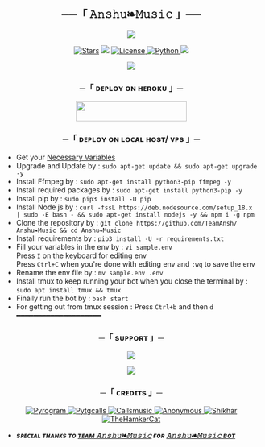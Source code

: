 <h2 align="center">
    ──「 𝙰𝚗𝚜𝚑𝚞❧𝙼𝚞𝚜𝚒𝚌 」──
</h2>

<p align="center">
  <img src="https://te.legra.ph/file/d034bdad366b7f57471c5.jpg">
</p>

<p align="center">
<a href="https://github.com/TeamAnsh/𝙰𝚗𝚜𝚑𝚞❧𝙼𝚞𝚜𝚒𝚌/stargazers"><img src="https://img.shields.io/github/stars/TeamAnsh/𝙰𝚗𝚜𝚑𝚞❧𝙼𝚞𝚜𝚒𝚌?color=black&logo=github&logoColor=black&style=for-the-badge" alt="Stars" /></a>
<a href="https://github.com/TeamAnsh/𝙰𝚗𝚜𝚑𝚞❧𝙼𝚞𝚜𝚒𝚌/network/members"> <img src="https://img.shields.io/github/forks/TeamAnsh/𝙰𝚗𝚜𝚑𝚞❧𝙼𝚞𝚜𝚒𝚌?color=black&logo=github&logoColor=black&style=for-the-badge" /></a>
<a href="https://github.com/TeamAnsh/𝙰𝚗𝚜𝚑𝚞❧𝙼𝚞𝚜𝚒𝚌/blob/master/LICENSE"> <img src="https://img.shields.io/badge/License-MIT-blueviolet?style=for-the-badge" alt="License" /> </a>
<a href="https://www.python.org/"> <img src="https://img.shields.io/badge/Written%20in-Python-orange?style=for-the-badge&logo=python" alt="Python" /> </a>
<a href="https://github.com/TeamAnsh/𝙰𝚗𝚜𝚑𝚞❧𝙼𝚞𝚜𝚒𝚌/commits/TeamAnsh"> <img src="https://img.shields.io/github/last-commit/TeamAnsh/𝙰𝚗𝚜𝚑𝚞❧𝙼𝚞𝚜𝚒𝚌?color=blue&logo=github&logoColor=green&style=for-the-badge" /></a>
</p>

<p align="center">
  <img src="https://te.legra.ph/file/d034bdad366b7f57471c5.jpg">
</p>

<h3 align="center">
    ─「 ᴅᴇᴩʟᴏʏ ᴏɴ ʜᴇʀᴏᴋᴜ 」─
</h3>

<p align="center"><a href="https://dashboard.heroku.com/new?template=https://github.com/TeamAnsh/𝙰𝚗𝚜𝚑𝚞❧𝙼𝚞𝚜𝚒𝚌"> <img src="https://img.shields.io/badge/Deploy%20On%20Heroku-black?style=for-the-badge&logo=heroku" width="220" height="38.45"/></a></p>

<h3 align="center">
    ─「 ᴅᴇᴩʟᴏʏ ᴏɴ ʟᴏᴄᴀʟ ʜᴏsᴛ/ ᴠᴘs 」─
</h3>

- Get your [Necessary Variables](https://github.com/TeamAnsh/𝙰𝚗𝚜𝚑𝚞❧𝙼𝚞𝚜𝚒𝚌/blob/master/sample.env)
- Upgrade and Update by :
`sudo apt-get update && sudo apt-get upgrade -y`
- Install Ffmpeg by :
`sudo apt-get install python3-pip ffmpeg -y`
- Install required packages by :
`sudo apt-get install python3-pip -y`
- Install pip by :
`sudo pip3 install -U pip`
- Install Node js by :
`curl -fssL https://deb.nodesource.com/setup_18.x | sudo -E bash - && sudo apt-get install nodejs -y && npm i -g npm`
- Clone the repository by :
`git clone https://github.com/TeamAnsh/𝙰𝚗𝚜𝚑𝚞❧𝙼𝚞𝚜𝚒𝚌 && cd 𝙰𝚗𝚜𝚑𝚞❧𝙼𝚞𝚜𝚒𝚌`
- Install requirements by :
`pip3 install -U -r requirements.txt`
- Fill your variables in the env by :
`vi sample.env`<br>
Press `I` on the keyboard for editing env<br>
Press `Ctrl+C` when you're done with editing env and `:wq` to save the env<br>
- Rename the env file by :
`mv sample.env .env`
- Install tmux to keep running your bot when you close the terminal by :
`sudo apt install tmux && tmux`
- Finally run the bot by :
`bash start`
- For getting out from tmux session : Press `Ctrl+b` and then `d`<br>
━━━━━━━━━━━━━━━━━━━━

<h3 align="center">
    ─「 sᴜᴩᴩᴏʀᴛ 」─
</h3>

<p align="center">
<a href="https://telegram.me/best_friends_chat_group"><img src="https://img.shields.io/badge/-Support%20Group-blue.svg?style=for-the-badge&logo=Telegram"></a>
</p>

<p align="center">
<a href="https://telegram.me/best_friends_chat_group"><img src="https://img.shields.io/badge/-Support%20Channel-blue.svg?style=for-the-badge&logo=Telegram"></a>
</p>

<h3 align="center">
    ─「 ᴄʀᴇᴅɪᴛs 」─
</h3>

<p align="center">
<a href="https://github.com/pyrogram/pyrogram"> <img src="https://img.shields.io/badge/Pyrogram-black?style=for-the-badge&logo=github" alt="Pyrogram" /> </a>
<a href="https://github.com/pytgcalls/pytgcalls"> <img src="https://img.shields.io/badge/PyTgCalls-black?style=for-the-badge&logo=github" alt="Pytgcalls" /> </a>
<a href="https://github.com/Callsmusic"> <img src="https://img.shields.io/badge/CallsMusic-black?style=for-the-badge&logo=github" alt="Callsmusic" /> </a>
<a href="https://github.com/AnonymousX1025"> <img src="https://img.shields.io/badge/Anonymous-black?style=for-the-badge&logo=github" alt="Anonymous" /> </a>
<a href="https://github.com/NotReallyShikhar"> <img src="https://img.shields.io/badge/Shikhar-black?style=for-the-badge&logo=github" alt="Shikhar" /> </a>
<a href="https://github.com/TheHamkerCat"> <img src="https://img.shields.io/badge/TheHamkerCat-black?style=for-the-badge&logo=github" alt="TheHamkerCat" /> </a>
</p>

- <b> _sᴩᴇᴄɪᴀʟ ᴛʜᴀɴᴋs ᴛᴏ [ᴛᴇᴀᴍ 𝙰𝚗𝚜𝚑𝚞❧𝙼𝚞𝚜𝚒𝚌](https://github.com/TeamAnsh) ғᴏʀ [𝙰𝚗𝚜𝚑𝚞❧𝙼𝚞𝚜𝚒𝚌 ʙᴏᴛ](https://github.com/TeamAnsh/𝙰𝚗𝚜𝚑𝚞❧𝙼𝚞𝚜𝚒𝚌bot)_ </b>
